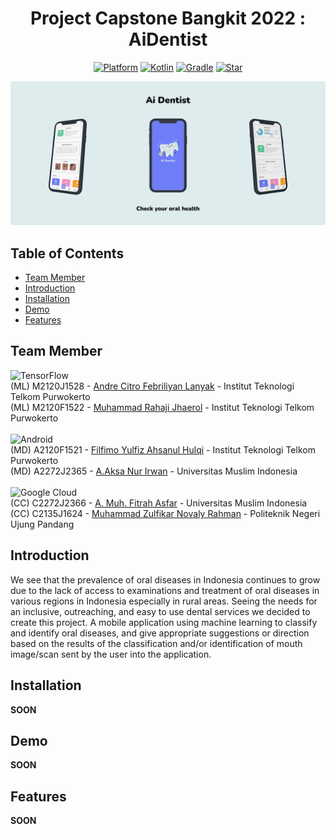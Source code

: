 <h1 align="center">
  Project Capstone Bangkit 2022 : AiDentist
</h1>

<p align="center">
  <a href="http://developer.android.com/index.html"><img alt="Platform" src="https://img.shields.io/badge/platform-Android-brightgreen"></a>
  <a href="http://kotlinlang.org"><img alt="Kotlin" src="https://img.shields.io/badge/kotlin-1.6.21-blue"></a>
  <a href="https://developer.android.com/studio/releases/gradle-plugin"><img alt="Gradle" src="https://img.shields.io/badge/gradle-6.6-yellow"></a>
  <a href="https://github.com/4ahsanul/AiDentist"><img alt="Star" src="https://img.shields.io/github/stars/4ahsanul/AiDentist"></a>
</p>

<p align="center">
  <img src="assets/thumbnail.png"/>
</p>

## Table of Contents
- [Team Member](#team-member)
- [Introduction](#introduction)
- [Installation](#installation)
- [Demo](#demo)
- [Features](#features)

## Team Member
![TensorFlow](https://img.shields.io/badge/TensorFlow-%23FF6F00.svg?style=for-the-badge&logo=TensorFlow&logoColor=white)</br>
(ML) M2120J1528 - [Andre Citro Febriliyan Lanyak](https://github.com/andretkj1) - Institut Teknologi Telkom Purwokerto</br>
(ML) M2120F1522 - [Muhammad Rahaji Jhaerol](https://github.com/rhjhaerol) - Institut Teknologi Telkom Purwokerto</br></br>
![Android](https://img.shields.io/badge/Android-3DDC84?style=for-the-badge&logo=android&logoColor=white)</br>
(MD) A2120F1521 - [Filfimo Yulfiz Ahsanul Hulqi](https://github.com/4ahsanul) - Institut Teknologi Telkom Purwokerto </br>
(MD) A2272J2365 - [A.Aksa Nur Irwan](https://github.com/aaksa) - Universitas Muslim Indonesia</br></br>
![Google Cloud](https://img.shields.io/badge/GoogleCloud-%234285F4.svg?style=for-the-badge&logo=google-cloud&logoColor=white)</br>
(CC) C2272J2366 - [A. Muh. Fitrah Asfar](https://github.com/AMuhFitrahAsfar) - Universitas Muslim Indonesia</br>
(CC) C2135J1624 - [Muhammad Zulfikar Novaly Rahman](https://github.com/novaly479) - Politeknik Negeri Ujung Pandang</br>

## Introduction
We see that the prevalence of oral diseases in Indonesia continues to grow due to the lack of access to examinations and treatment of oral diseases in various regions in Indonesia especially in rural areas. Seeing the needs for an inclusive, outreaching, and easy to use dental services we decided to create this project. A mobile application using machine learning to classify and identify oral diseases, and give appropriate suggestions or direction based on the results of the classification and/or identification of mouth image/scan sent by the user into the application.

## Installation
**SOON**

## Demo
**SOON**

## Features
**SOON**
